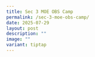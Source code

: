 ```yaml
---
title: Sec 3 MOE OBS Camp
permalink: /sec-3-moe-obs-camp/
date: 2025-07-29
layout: post
description: ""
image: ""
variant: tiptap
---
```

